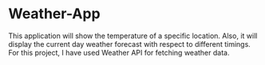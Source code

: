 # Weather-App
 This application will show the temperature of a specific location.
 Also, it will display the current day weather forecast with respect to different timings.
 For this project, I have used Weather API for fetching weather data.
